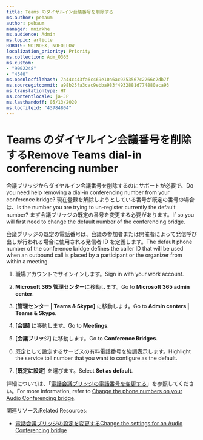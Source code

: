 ```yaml
---
title: Teams のダイヤルイン会議番号を削除する
ms.author: pebaum
author: pebaum
manager: mnirkhe
ms.audience: Admin
ms.topic: article
ROBOTS: NOINDEX, NOFOLLOW
localization_priority: Priority
ms.collection: Adm_O365
ms.custom:
- "9002248"
- "4540"
ms.openlocfilehash: 7a44c443fa6c469e10a6ac9253567c2266c2db7f
ms.sourcegitcommit: a98b25fa3cac9ebba983f4932881d774880aca93
ms.translationtype: HT
ms.contentlocale: ja-JP
ms.lasthandoff: 05/13/2020
ms.locfileid: "43784804"
---
```

# <a name="remove-teams-dial-in-conferencing-number"></a><span data-ttu-id="a09e6-102">Teams のダイヤルイン会議番号を削除する</span><span class="sxs-lookup"><span data-stu-id="a09e6-102">Remove Teams dial-in conferencing number</span></span>

<span data-ttu-id="a09e6-103">会議ブリッジからダイヤルイン会議番号を削除するのにサポートが必要で、</span><span class="sxs-lookup"><span data-stu-id="a09e6-103">Do you need help removing a dial-in conferencing number from your conference bridge?</span></span> <span data-ttu-id="a09e6-104">現在登録を解除しようとしている番号が既定の番号の場合は、</span><span class="sxs-lookup"><span data-stu-id="a09e6-104">Is the number you are trying to un-register currently the default number?</span></span> <span data-ttu-id="a09e6-105">まず会議ブリッジの既定の番号を変更する必要があります。</span><span class="sxs-lookup"><span data-stu-id="a09e6-105">If so you will first need to change the default number of the conferencing bridge.</span></span>

<span data-ttu-id="a09e6-106">会議ブリッジの既定の電話番号は、会議の参加者または開催者によって発信呼び出しが行われる場合に使用される発信者 ID を定義します。</span><span class="sxs-lookup"><span data-stu-id="a09e6-106">The default phone number of the conference bridge defines the caller ID that will be used when an outbound call is placed by a participant or the organizer from within a meeting.</span></span>

1. <span data-ttu-id="a09e6-107">職場アカウントでサインインします。</span><span class="sxs-lookup"><span data-stu-id="a09e6-107">Sign in with your work account.</span></span>

2. <span data-ttu-id="a09e6-108">**Microsoft 365 管理センター**に移動します。</span><span class="sxs-lookup"><span data-stu-id="a09e6-108">Go to **Microsoft 365 admin center**.</span></span>

3. <span data-ttu-id="a09e6-109">**[管理センター | Teams & Skype]** に移動します。</span><span class="sxs-lookup"><span data-stu-id="a09e6-109">Go to **Admin centers | Teams & Skype**.</span></span>

4. <span data-ttu-id="a09e6-110">**[会議]** に移動します。</span><span class="sxs-lookup"><span data-stu-id="a09e6-110">Go to **Meetings**.</span></span>

5. <span data-ttu-id="a09e6-111">**[会議ブリッジ]** に移動します。</span><span class="sxs-lookup"><span data-stu-id="a09e6-111">Go to **Conference Bridges**.</span></span>

6. <span data-ttu-id="a09e6-112">既定として設定するサービスの有料電話番号を強調表示します。</span><span class="sxs-lookup"><span data-stu-id="a09e6-112">Highlight the service toll number that you want to configure as the default.</span></span>

7. <span data-ttu-id="a09e6-113">**[既定に設定]** を選びます。</span><span class="sxs-lookup"><span data-stu-id="a09e6-113">Select **Set as default**.</span></span>

<span data-ttu-id="a09e6-114">詳細については、「[電話会議ブリッジの電話番号を変更する](https://docs.microsoft.com/microsoftteams/change-the-phone-numbers-on-your-audio-conferencing-bridge)」を参照してください。</span><span class="sxs-lookup"><span data-stu-id="a09e6-114">For more information, refer to [Change the phone numbers on your Audio Conferencing bridge](https://docs.microsoft.com/microsoftteams/change-the-phone-numbers-on-your-audio-conferencing-bridge).</span></span>

<span data-ttu-id="a09e6-115">関連リソース:</span><span class="sxs-lookup"><span data-stu-id="a09e6-115">Related Resources:</span></span>

- [<span data-ttu-id="a09e6-116">電話会議ブリッジの設定を変更する</span><span class="sxs-lookup"><span data-stu-id="a09e6-116">Change the settings for an Audio Conferencing bridge</span></span>](https://docs.microsoft.com/microsoftteams/change-the-settings-for-an-audio-conferencing-bridge)
